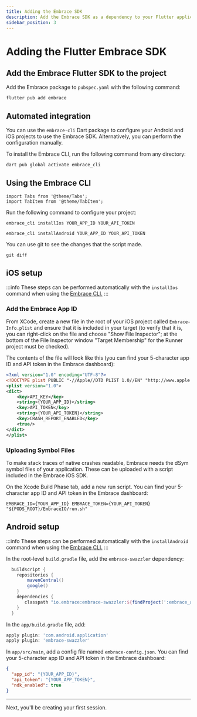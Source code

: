 ```yaml
---
title: Adding the Embrace SDK
description: Add the Embrace SDK as a dependency to your Flutter application
sidebar_position: 3
---
```


# Adding the Flutter Embrace SDK

## Add the Embrace Flutter SDK to the project

Add the Embrace package to `pubspec.yaml` with the following command:

```shell-session
flutter pub add embrace
```

## Automated integration

You can use the `embrace-cli` Dart package to configure your Android and iOS projects to use the Embrace SDK. Alternatively, you can perform the configuration manually.

To install the Embrace CLI, run the following command from any directory:

```shell-session
dart pub global activate embrace_cli
```

## Using the Embrace CLI

```mdx-code-block
import Tabs from '@theme/Tabs';
import TabItem from '@theme/TabItem';
```

Run the following command to configure your project:

<Tabs groupId="platform" queryString="platform">
<TabItem value="ios" label="iOS">

```shell-session
embrace_cli installIos YOUR_APP_ID YOUR_API_TOKEN
```

</TabItem>
<TabItem value="android" label="Android">

```shell-session
embrace_cli installAndroid YOUR_APP_ID YOUR_API_TOKEN
```

</TabItem>
</Tabs>

You can use git to see the changes that the script made.

```shell-session
git diff
```

## iOS setup

:::info
These steps can be performed automatically with the `installIos` command when using the [Embrace CLI.](#using-the-embrace-cli)
:::

### Add the Embrace App ID

From XCode, create a new file in the root of your iOS project called `Embrace-Info.plist` and ensure that it is included in your target (to verify that it is, you can right-click on the file and choose "Show File Inspector"; at the bottom of the File Inspector window "Target Membership" for the Runner project must be checked). 

The contents of the file will look like this (you can find your 5-character app ID and API token in the Embrace dashboard):

```xml
<?xml version="1.0" encoding="UTF-8"?>
<!DOCTYPE plist PUBLIC "-//Apple//DTD PLIST 1.0//EN" "http://www.apple.com/DTDs/PropertyList-1.0.dtd">
<plist version="1.0">
<dict>
    <key>API_KEY</key>
    <string>{YOUR_APP_ID}</string>
    <key>API_TOKEN</key>
  	<string>{YOUR_API_TOKEN}</string>
    <key>CRASH_REPORT_ENABLED</key>
    <true/>
</dict>
</plist>
```

### Uploading Symbol Files

To make stack traces of native crashes readable, Embrace needs the dSym symbol files of your application. These can be uploaded with a script included in the Embrace iOS SDK.

On the Xcode Build Phase tab, add a new run script. You can find your 5-character app ID and API token in the Embrace dashboard:

```
EMBRACE_ID={YOUR_APP_ID} EMBRACE_TOKEN={YOUR_API_TOKEN} "${PODS_ROOT}/EmbraceIO/run.sh"
```

## Android setup

:::info
These steps can be performed automatically with the `installAndroid` command when using the [Embrace CLI.](#using-the-embrace-cli)
:::

In the root-level `build.gradle` file, add the `embrace-swazzler` dependency:

```gradle
  buildscript {
    repositories {
        mavenCentral()
        google()
    }
    dependencies {
       classpath "io.embrace:embrace-swazzler:${findProject(':embrace_android').properties['emb_android_sdk']}"
    }
  }
```

In the `app/build.gradle` file, add:

```gradle
apply plugin: 'com.android.application'
apply plugin: 'embrace-swazzler'
```

In `app/src/main`, add a config file named `embrace-config.json`. You can find your 5-character app ID and API token in the Embrace dashboard:

```json
{
  "app_id": "{YOUR_APP_ID}",
  "api_token": "{YOUR_APP_TOKEN}",
  "ndk_enabled": true
}
```

---

Next, you'll be creating your first session.
